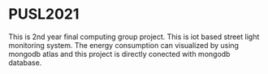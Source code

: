 # PUSL2021
This is 2nd year final computing group project. This is iot based street light monitoring system. The energy consumption can visualized by using mongodb atlas and this project is directly conected with mongodb database.

